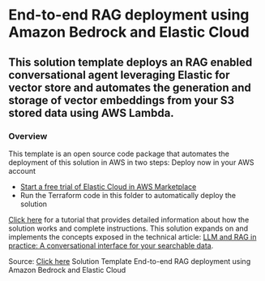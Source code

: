# End-to-end RAG deployment using Amazon Bedrock and Elastic Cloud
## This solution template deploys an RAG enabled conversational agent leveraging Elastic for vector store and automates the generation and storage of vector embeddings from your S3 stored data using AWS Lambda.

### Overview
This template is an open source code package that automates the deployment of this solution in AWS in two steps:
Deploy now in your AWS account

-	[Start a free trial of Elastic Cloud in AWS Marketplace](https://aws.amazon.com/marketplace/pp/prodview-voru33wi6xs7k?trk=51f363bd-ff3d-4c52-b270-5299b08aaa2b&sc_channel=el)
-	Run the Terraform code in this folder to automatically deploy the solution
 
[Click here](https://aws.amazon.com/marketplace/build-learn/data-analytics/end-to-end-rag-deployment-elastic-cloud?trk=51f363bd-ff3d-4c52-b270-5299b08aaa2b&sc_channel=el) for a tutorial that provides detailed information about how the solution works and complete instructions. This solution expands on and implements the concepts exposed in the technical article: [LLM and RAG in practice: A conversational interface for your searchable data](https://aws.amazon.com/marketplace/build-learn/data-analytics/llm-rag-in-practice-conversational-interface-for-searchable-data?trk=51f363bd-ff3d-4c52-b270-5299b08aaa2b&sc_channel=el).

Source: [Click here](https://aws.amazon.com/marketplace/build-learn/data-analytics/end-to-end-rag-deployment-elastic-cloud) Solution Template
End-to-end RAG deployment using Amazon Bedrock and Elastic Cloud
